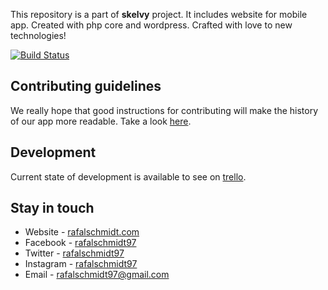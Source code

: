 This repository is a part of **skelvy** project. It includes website for mobile app.
Created with php core and wordpress. Crafted with love to new technologies! 

[![Build Status](https://travis-ci.com/rafalschmidt97/skelvy-website.svg?token=z2Ugw1HzqG3BK6LFW2LT&branch=master)](https://travis-ci.com/rafalschmidt97/skelvy-website)

## Contributing guidelines

We really hope that good instructions for contributing will make the history of our app more readable. 
Take a look [here](CONTRIBUTING.md).

## Development

Current state of development is available to see on [trello](https://trello.com/b/MCzNyRJf).

## Stay in touch

* Website - [rafalschmidt.com](https://rafalschmidt.com/)
* Facebook - [rafalschmidt97](https://www.facebook.com/rafalschmidt97/)
* Twitter - [rafalschmidt97](https://twitter.com/rafalschmidt97/)
* Instagram - [rafalschmidt97](https://www.instagram.com/rafalschmidt97/)
* Email - [rafalschmidt97@gmail.com](mailto:rafalschmidt97@gmail.com)
